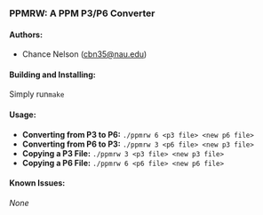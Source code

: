 ### PPMRW: A PPM P3/P6 Converter


#### Authors:
* Chance Nelson (cbn35@nau.edu)

#### Building and Installing:
Simply run`make`

#### Usage:
* **Converting from P3 to P6:** `./ppmrw 6 <p3 file> <new p6 file>`
* **Converting from P6 to P3:** `./ppmrw 3 <p6 file> <new p3 file>`
* **Copying a P3 File:** `./ppmrw 3 <p3 file> <new p3 file>`
* **Copying a P6 File:** `./ppmrw 6 <p6 file> <new p6 file>`

#### Known Issues:
*None*